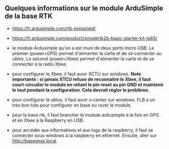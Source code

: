## Quelques informations sur le module ArduSimple de la base RTK

- https://fr.ardusimple.com/rtk-explained/

- https://fr.ardusimple.com/product/simplertk2b-basic-starter-kit-ip65/

- le module Ardusimple qu'on a est muni de deux ports micro USB. Le premier (power+GPS) permet d'alimenter la carte et de se connecter au ublox. Le second (power+Xbee) permet d'alimenter la carte et de se connecter à la radio Xbee. 

- pour configurer le Xbee, il faut avoir XCTU sur windows. **Note importante : si jamais XTCU refuse de reconnaitre le Xbee, il faut court-circuiter le module en reliant le pin reset au pin GND et maintenir le tout pendant la configuration. Cela devrait régler le problème.**
- pour configurer le ublox, il faut avoir u-center sur windows. FLB a un très bon tuto pour configurer en base ou rover le module.

- pour la base rtk, il faut brancher le module ardusimple à la fois en GPS et en Xbee à la Raspberry en USB.

- pour accéder aux informations et aux logs de la raspberry, il faut se connecter sous windows à la raspberry en ethernet. Ensuite, aller sur http://basegnss.local.



